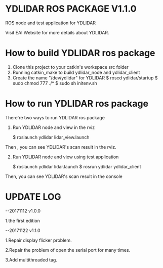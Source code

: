 YDLIDAR ROS PACKAGE V1.1.0
=====================================================================

ROS node and test application for YDLIDAR

Visit EAI Website for more details about YDLIDAR.

How to build YDLIDAR ros package
=====================================================================
1) Clone this project to your catkin's workspace src folder
2) Running catkin_make to build ydlidar_node and ydlidar_client
3) Create the name "/dev/ydlidar" for YDLIDAR
    $ roscd ydlidar/startup
    $ sudo chmod 777 ./*
    $ sudo sh initenv.sh

How to run YDLIDAR ros package
=====================================================================
There're two ways to run YDLIDAR ros package

1. Run YDLIDAR node and view in the rviz

    $ roslaunch ydlidar lidar_view.launch

Then , you can see YDLIDAR's scan result in the rviz.

2. Run YDLIDAR node and view using test application

    $ roslaunch ydlidar lidar.launch
    $ rosrun ydlidar ydlidar_client

Then, you can see YDLIDAR's scan result in the console


UPDATE LOG
=====================================================================
--20171112 v1.0.0 

1.the first edition

--20171122 v1.1.0 

1.Repair display flicker problem.

2.Repair the problem of open the serial port for many times.

3.Add multithreaded tag.